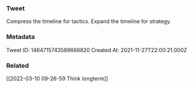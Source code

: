 ### Tweet
Compress the timeline for tactics.
Expand the timeline for strategy.

### Metadata
Tweet ID: 1464715743589666820
Created At: 2021-11-27T22:00:21.000Z

### Related
[[2022-03-10 09-26-59 Think longterm]]

